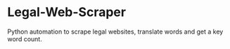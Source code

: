 # Legal-Web-Scraper
Python automation to scrape legal websites, translate words and get a key word count.
